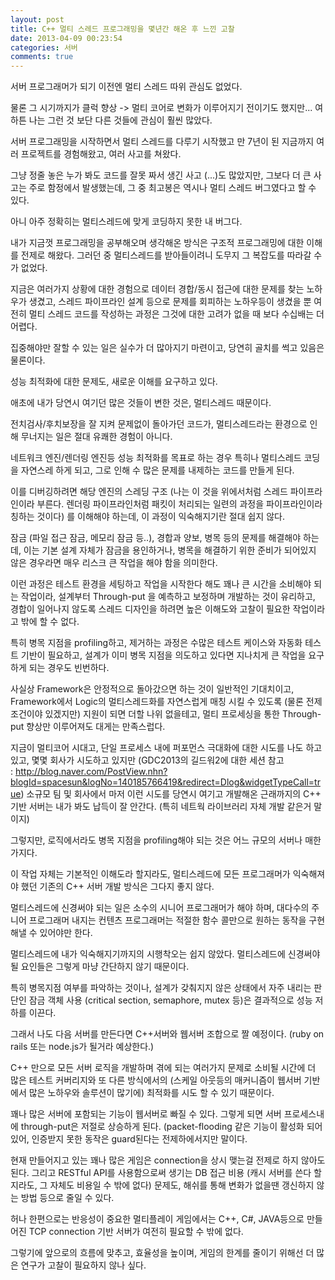 ```yaml
---
layout: post
title: C++ 멀티 스레드 프로그래밍을 몇년간 해온 후 느낀 고찰
date: 2013-04-09 00:23:54
categories: 서버
comments: true
---
```

서버 프로그래머가 되기 이전엔 멀티 스레드 따위 관심도 없었다.

물론 그 시기까지가 클럭 향상 -> 멀티 코어로 변화가 이루어지기 전이기도 했지만... 여하튼 나는 그런 것 보단 다른 것들에 관심이 훨씬 많았다.

서버 프로그래밍을 시작하면서 멀티 스레드를 다루기 시작했고 만 7년이 된 지금까지 여러 프로젝트를 경험해왔고, 여러 사고를 쳐왔다.

그냥 정줄 놓은 누가 봐도 코드를 잘못 짜서 생긴 사고 (...)도 많았지만, 그보다 더 큰 사고는 주로 함정에서 발생했는데, 그 중 최고봉은 역시나 멀티 스레드 버그였다고 할 수 있다.

아니 아주 정확히는 멀티스레드에 맞게 코딩하지 못한 내 버그다.

내가 지금껏 프로그래밍을 공부해오며 생각해온 방식은 구조적 프로그래밍에 대한 이해를 전제로 해왔다.
그러던 중 멀티스레드를 받아들이려니 도무지 그 복잡도를 따라갈 수가 없었다.

지금은 여러가지 상황에 대한 경험으로 데이터 경합/동시 접근에 대한 문제를 찾는 노하우가 생겼고, 스레드 파이프라인 설계 등으로 문제를 회피하는 노하우등이 생겼을 뿐 여전히 멀티 스레드 코드를 작성하는 과정은 그것에 대한 고려가 없을 때 보다 수십배는 더 어렵다.

집중해야만 잘할 수 있는 일은 실수가 더 많아지기 마련이고, 당연히 골치를 썩고 있음은 물론이다.


성능 최적화에 대한 문제도, 새로운 이해를 요구하고 있다.

애초에 내가 당연시 여기던 많은 것들이 변한 것은, 멀티스레드 때문이다.

전치검사/후치보장을 잘 지켜 문제없이 돌아가던 코드가, 멀티스레드라는 환경으로 인해 무너지는 일은 절대 유쾌한 경험이 아니다.

네트워크 엔진/렌더링 엔진등 성능 최적화를 목표로 하는 경우 특히나 멀티스레드 코딩을 자연스레 하게 되고, 그로 인해 수 많은 문제를 내제하는 코드를 만들게 된다.

이를 디버깅하려면 해당 엔진의 스레딩 구조 (나는 이 것을 위에서처럼 스레드 파이프라인이라 부른다. 렌더링 파이프라인처럼 패킷이 처리되는 일련의 과정을 파이프라인이라 칭하는 것이다) 를 이해해야 하는데, 이 과정이 익숙해지기란 절대 쉽지 않다.


잠금 (파일 접근 잠금, 메모리 잠금 등..), 경합과 양보, 병목 등의 문제를 해결해야 하는 데, 이는 기본 설계 자체가 잠금을 용인하거나, 병목을 해결하기 위한 준비가 되어있지 않은 경우라면 매우 리스크 큰 작업을 해야 함을 의미한다.

이런 과정은 테스트 환경을 세팅하고 작업을 시작한다 해도 꽤나 큰 시간을 소비해야 되는 작업이라, 설계부터 Through-put 을 예측하고 보정하며 개발하는 것이 유리하고, 경합이 일어나지 않도록 스레드 디자인을 하려면 높은 이해도와 고찰이 필요한 작업이라고 밖에 할 수 없다.


특히 병목 지점을 profiling하고, 제거하는 과정은 수많은 테스트 케이스와 자동화 테스트 기반이 필요하고, 설계가 이미 병목 지점을 의도하고 있다면 지나치게 큰 작업을 요구하게 되는 경우도 빈번하다.

사실상 Framework은 안정적으로 돌아갔으면 하는 것이 일반적인 기대치이고, Framework에서 Logic의 멀티스레드화를 자연스럽게 매칭 시킬 수 있도록 (물론 전제 조건이야 있겠지만) 지원이 되면 더할 나위 없을테고, 멀티 프로세싱을 통한 Through-put 향상만 이루어져도 대게는 만족스럽다.

지금이 멀티코어 시대고, 단일 프로세스 내에 퍼포먼스 극대화에 대한 시도를 나도 하고 있고, 몇몇 회사가 시도하고 있지만 (GDC2013의 길드워2에 대한 세션 참고 : http://blog.naver.com/PostView.nhn?blogId=spacesun&logNo=140185766419&redirect=Dlog&widgetTypeCall=true) 소규모 팀 및 회사에서 마저 이런 시도를 당연시 여기고 개발해온 근래까지의 C++ 기반 서버는 내가 봐도 납득이 잘 안간다. (특히 네트웍 라이브러리 자체 개발 같은거 말이지)

그렇지만, 로직에서라도 병목 지점을 profiling해야 되는 것은 어느 규모의 서버나 매한가지다.

이 작업 자체는 기본적인 이해도라 할지라도, 멀티스레드에 모든 프로그래머가 익숙해져야 했던 기존의 C++ 서버 개발 방식은 그다지 좋지 않다.

멀티스레드에 신경써야 되는 일은 소수의 시니어 프로그래머가 해야 하며, 대다수의 주니어 프로그래머 내지는 컨텐츠 프로그래머는 적절한 함수 콜만으로 원하는 동작을 구현해낼 수 있어야만 한다.


멀티스레드에 내가 익숙해지기까지의 시행착오는 쉽지 않았다. 멀티스레드에 신경써야 될 요인들은 그렇게 마냥 간단하지 않기 때문이다.

특히 병목지점 여부를 파악하는 것이나, 설계가 갖춰지지 않은 상태에서 자주 내리는 판단인 잠금 객체 사용 (critical section, semaphore, mutex 등)은 결과적으로 성능 저하를 이끈다.

그래서 나도 다음 서버를 만든다면 C++서버와 웹서버 조합으로 짤 예정이다. (ruby on rails 또는 node.js가 될거라 예상한다.)

C++ 만으로 모든 서버 로직을 개발하며 겪에 되는 여러가지 문제로 소비될 시간에 더 많은 테스트 커버리지와 또 다른 방식에서의 (스케일 아웃등의 매커니즘이 웹서버 기반에서 많은 노하우와 솔루션이 많기에) 최적화를 시도 할 수 있기 때문이다.

꽤나 많은 서버에 포함되는 기능이 웹서버로 빠질 수 있다. 그렇게 되면 서버 프로세스내에 through-put은 저절로 상승하게 된다. (packet-flooding 같은 기능이 활성화 되어있어, 인증받지 못한 동작은 guard된다는 전제하에서지만 말이다.


현재 만들어지고 있는 꽤나 많은 게임은 connection을 상시 맺는걸 전제로 하지 않아도 된다. 그리고 RESTful API를 사용함으로써 생기는 DB 접근 비용 (캐시 서버를 쓴다 할지라도, 그 자체도 비용일 수 밖에 없다) 문제도, 해쉬를 통해 변화가 없을땐 갱신하지 않는 방법 등으로 줄일 수 있다.

허나 한편으로는 반응성이 중요한 멀티플레이 게임에서는 C++, C#, JAVA등으로 만들어진 TCP connection 기반 서버가 여전히 필요할 수 밖에 없다.

그렇기에 앞으로의 흐름에 맞추고, 효율성을 높이며, 게임의 한계를 줄이기 위해선 더 많은 연구가 고찰이 필요하지 않나 싶다.